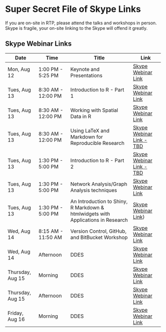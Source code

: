 # Super Secret File of Skype Links

If you are on-site in RTP, please attend the talks and workshops in person.  Skype is fragile, your on-site linking to the Skype will offend it greatly.

## Skype Webinar Links

|Date|Time|Title|Link|
|----|----|-----|----|
|Mon, Aug 12|1:00 PM - 5:25 PM|Keynote and Presentations|[Skype Webinar Link](https://meet.lync.com/usepa/vega.ann/WRZ3TC38)|
|Tues, Aug 13|8:30 AM - 12:00 PM|Introduction to R - Part 1|[Skype Webinar Link](https://meet.lync.com/usepa/mccrowey.clinton/VQ7W5VF7)|
|Tues, Aug 13|8:30 AM - 12:00 PM|Working with Spatial Data in R|[Skype Webinar Link](https://meet.lync.com/usepa/mcmanus.michael/F28L40WB)|
|Tues, Aug 13|8:30 AM - 12:00 PM|Using LaTeX and Markdown for Reproducible Research|[Skype Webinar Link - TBD]()|
|Tues, Aug 13|1:30 PM - 5:00 PM|Introduction to R - Part 2|[Skype Webinar Link - TBD]()|
|Tues, Aug 13|1:30 PM - 5:00 PM|Network Analysis/Graph Analysis techniques|[Skype Webinar Link](https://meet.lync.com/usepa/olker.jennifer/0MRG13PQ)|
|Tues, Aug 13|1:30 PM - 5:00 PM|An Introduction to Shiny, R Markdown & htmlwidgets with Applications in Research|[Skype Webinar Link](https://meet.lync.com/usepa/vega.ann/DNDPL3YW))|
|Wed, Aug 14|8:15 AM - 11:50 AM|Version Control, GitHub, and BitBucket Workshop|[Skype Webinar Link](https://meet.lync.com/usepa/vega.ann/NSYF6N1Z)|
|Wed, Aug 14|Afternoon|DDES|[Skype Webinar Link](https://meet.lync.com/usepa/vega.ann/LYFTLG8C)|
|Thursday, Aug 15|Morning|DDES|[Skype Webinar Link](https://meet.lync.com/usepa/vega.ann/1YL9GQ87)|
|Thursday, Aug 15|Afternoon|DDES|[Skype Webinar Link](https://meet.lync.com/usepa/vega.ann/DFRHVMQD)|
|Friday, Aug 16|Morning|DDES|[Skype Webinar Link](https://meet.lync.com/usepa/vega.ann/29CG8DD3)|
